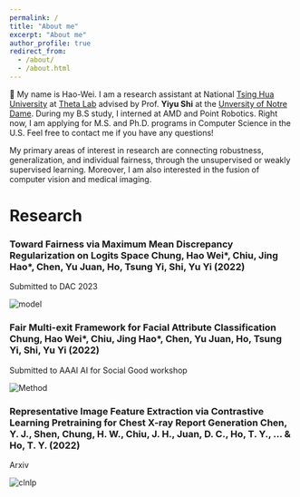 ```yaml
---
permalink: /
title: "About me"
excerpt: "About me"
author_profile: true
redirect_from: 
  - /about/
  - /about.html
---
```


  👋 My name is Hao-Wei. I am a research assistant at National [Tsing Hua University](https://nthu-en.site.nthu.edu.tw/) at [Theta Lab](http://theta.cs.nthu.edu.tw/) advised by Prof. **Yiyu Shi** at the [Unversity of Notre Dame](https://www.nd.edu/). During my B.S study, I interned at AMD and Point Robotics. Right now, I am applying for M.S. and Ph.D. programs in Computer Science in the U.S. Feel free to contact me if you have any questions!

My primary areas of interest in research are connecting robustness, generalization, and individual fairness, through the unsupervised or weakly supervised learning. Moreover, I am also interested in the fusion of computer vision and medical imaging.


Research
====== 
### Toward Fairness via Maximum Mean Discrepancy Regularization on Logits Space **Chung, Hao Wei***, Chiu, Jing Hao*, Chen, Yu Juan, Ho, Tsung Yi, Shi, Yu Yi (2022)

Submitted to DAC 2023

![model](https://user-images.githubusercontent.com/43490777/203787809-cb81e18e-108d-46db-8cb5-bdfbd87a6641.png)

### Fair Multi-exit Framework for Facial Attribute Classification **Chung, Hao Wei***, Chiu, Jing Hao*, Chen, Yu Juan, Ho, Tsung Yi, Shi, Yu Yi (2022)

Submitted to AAAI AI for Social Good workshop

![Method](https://user-images.githubusercontent.com/43490777/203788375-ea59d791-942f-4d42-87df-26a9f577b381.png)



### Representative Image Feature Extraction via Contrastive Learning Pretraining for Chest X-ray Report Generation Chen, Y. J., Shen, **Chung, H. W.**, Chiu, J. H., Juan, D. C., Ho, T. Y., ... & Ho, T. Y. (2022)

Arxiv

![clnlp](https://user-images.githubusercontent.com/43490777/203788648-9d0aad88-07bd-4920-9346-988b8968227c.png)


